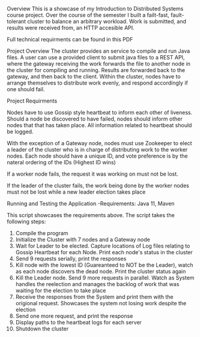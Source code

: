 Overview
This is a showcase of my Introduction to Distributed Systems course project. Over the course of the semester I built a failt-fast, fault-tolerant cluster to balance an arbitrary workload. Work is submitted, and results were received from, an HTTP accesible API.

Full technical requirments can be found in this PDF

Project Overview
The cluster provides an service to compile and run Java files. A user can use a provided client to submit java files to a REST API, where the gateway receiving the work forwards the file to another node in the cluster for compiling and running. Results are forwarded back to the gateway, and then back to the client. Within the cluster, nodes have to arrange themselves to distribute work evenly, and respond accordingly if one should fail.

Project Requirments


Nodes have to use Gossip style heartbeat to inform each other of liveness. Should a node be discovered to have failed, nodes should inform other nodes that that has taken place. All information related to heartbeat should be logged. 

With the exception of a Gateway node, nodes must use Zookeeper to elect a leader of the cluster who is in charge of distributing work to the worker nodes. Each node should have a unique ID, and vote preference is by the nateral ordering of the IDs (Highest ID wins)

If a worker node fails, the request it was working on must not be lost.

If the leader of the cluster fails, the work being done by the worker nodes must not be lost while a new leader election takes place


Running and Testing the Application
-Requirements: Java 11, Maven

This script showcases the requirements above. The script takes the following steps:
1. Compile the program
2. Initialize the Cluster with 7 nodes and a Gateway node
3. Wait for Leader to be elected. Capture locations of Log files relating to Gossip Heartbeat for each Node. Print each node's status in the cluster
4. Send 9 requests serially, print the responses
5. Kill node with the lowest ID (Guareanteed to NOT be the Leader), watch as each node discovers the dead node. Print the cluster status again
6. Kill the Leader node. Send 9 more requests in parallel. Watch as System handles the reelection and manages the backlog of work that was waiting for the election to take place
7. Receive the responses from the System and print them with the origional request. Showcases the system not losing work despite the election
8. Send one more request, and print the response
9. Display paths to the heartbeat logs for each server
10. Shutdown the cluster